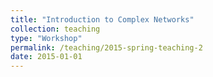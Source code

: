 ```yaml
---
title: "Introduction to Complex Networks"
collection: teaching
type: "Workshop"
permalink: /teaching/2015-spring-teaching-2
date: 2015-01-01
---
```


